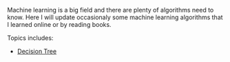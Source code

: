 Machine learning is a big field and there are plenty of algorithms need to know. Here I will update occasionaly some machine learning algorithms that I learned online or by reading books.

Topics includes:
* [Decision Tree](https://github.com/YuZhangIsCoding/ML_SelfLearning/blob/master/DecisionTree/DecisionTree.md)
